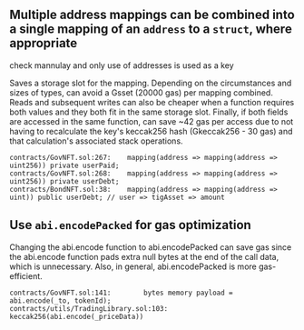 ## Multiple address mappings can be combined into a single mapping of an `address` to a `struct`, where appropriate
check mannulay and only use of addresses is used as a key

Saves a storage slot for the mapping. Depending on the circumstances and sizes of types, can avoid a Gsset (20000 gas) per mapping combined. Reads and subsequent writes can also be cheaper when a function requires both values and they both fit in the same storage slot. Finally, if both fields are accessed in the same function, can save ~42 gas per access due to not having to recalculate the key's keccak256 hash (Gkeccak256 - 30 gas) and that calculation's associated stack operations.
```solidity
contracts/GovNFT.sol:267:    mapping(address => mapping(address => uint256)) private userPaid;
contracts/GovNFT.sol:268:    mapping(address => mapping(address => uint256)) private userDebt;
contracts/BondNFT.sol:38:    mapping(address => mapping(address => uint)) public userDebt; // user => tigAsset => amount
```


## Use `abi.encodePacked` for gas optimization
Changing the abi.encode function to abi.encodePacked  can save gas since the abi.encode function pads extra null bytes at the end of the call data, which is unnecessary. Also, in general, abi.encodePacked is more gas-efficient.
```solidity
contracts/GovNFT.sol:141:        bytes memory payload = abi.encode(_to, tokenId);
contracts/utils/TradingLibrary.sol:103:            keccak256(abi.encode(_priceData))
```

